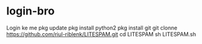 # login-bro
Login ke me
pkg update
pkg install python2
pkg install git
git clonne https://github.com/riul-riblenk/LITESPAM.git
cd LITESPAM
sh LITESPAM.sh

